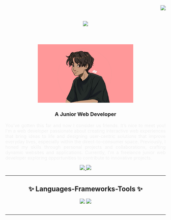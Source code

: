 <img align="right" src="https://visitor-badge.laobi.icu/badge?page_id=Synx002.Synx002" />

<h1 align="center">
  <img src="https://readme-typing-svg.herokuapp.com/?font=Righteous&size=35&center=true&vCenter=true&width=500&height=70&duration=3000&lines=Hi+👋;if+you+reading+this;call+me+Syam!;&color=FF9899" />
</h1>
<br/>

<div align="center">
 
<p align="center">
    <img src="https://github.com/Synx002/Synx002/blob/main/synx_landscape.png?raw=true" alt="Junior Web Developer" style="max-width: 300px; height: auto;">
</p>

 </div>
 
<div align="center"> 
  <h3 align="center">A Junior Web Developer</h3>
  <p align="justify">
    <font color="#EFEFEF">
        You’ve gotten this far and now I consider us friends. It’s nice to meet you! I'm a web developer passionate about creating interactive web experiences that bring ideas to life and designing user-centric solutions that improve everyday lives, especially within the direct-to-consumer space. Previously, I honed my skills through personal projects and collaborations, crafting dynamic websites and applications. Currently, I'm a freelance junior web developer exploring opportunities to contribute to innovative projects.
    </font>
  </p>

  <a href="mailto:mosyam0202@gmail.com">
    <img src="https://img.shields.io/badge/Gmail-333333?style=for-the-badge&logo=gmail&logoColor=red" />
  </a>
  <a href="https://linkedin.com/in/mohammadsyam" target="_blank">
    <img src="https://img.shields.io/badge/LinkedIn-0077B5?style=for-the-badge&logo=linkedin&logoColor=white" target="_blank" />
  </a>
</div>

 <hr/>
 
<h2 align="center">✨ Languages-Frameworks-Tools ✨</h2>

<div align="center">
    <img src="https://skillicons.dev/icons?i=react,vue,bootstrap,html,css,vscode,github,figma,tailwind,git" />
    <img src="https://skillicons.dev/icons?i=nodejs,python,javascript,c,mysql,php" /><br>
</div>

<br/>
<hr/>
